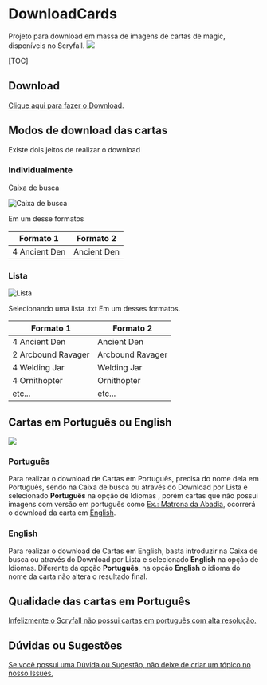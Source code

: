 # DownloadCards
 Projeto para download em massa de imagens de cartas de magic, disponíveis no Scryfall.
![](https://i.ibb.co/CMH93vL/image.png)

[TOC]

## Download
[Clique aqui para fazer o Download](https://github.com/immlima/DownloadCards/releases/download/1.0/DownloadCards.V1.0.zip "Clique aqui para fazer o Download").

## Modos de download das cartas 

Existe dois jeitos de realizar o download

### Individualmente

Caixa de busca

![Caixa de busca](https://i.ibb.co/V9fwqf1/1.png)

Em um desse formatos

Formato 1  | Formato 2
------------- | -------------
4 Ancient Den  | Ancient Den


### Lista
![Lista](https://i.ibb.co/7WXhn8m/4.png)

Selecionando uma lista .txt
Em um desses formatos.

Formato 1  | Formato 2
------------- | -------------
4 Ancient Den  | Ancient Den
2 Arcbound Ravager | Arcbound Ravager
4 Welding Jar | Welding Jar
4 Ornithopter | Ornithopter
etc... | etc... 

## Cartas em Português ou English
![](https://i.ibb.co/k8pJbRp/3.png)

### Português
Para realizar o download de Cartas em Português, precisa do nome dela em Português, sendo na Caixa de busca ou através do Download por Lista e selecionado **Português** na opção de Idiomas , porém cartas que não possui imagens com versão em português como [Ex.: Matrona da Abadia](https://scryfall.com/card/hml/2a/pt/matrona-da-abadia "Ex.: Matrona da Abadia"), ocorrerá o download da carta em [English](https://scryfall.com/card/hml/2a/abbey-matron "Abbey Matron").

### English
 Para realizar o download de Cartas em English, basta introduzir na Caixa de busca ou através do Download por Lista e selecionado **English** na opção de Idiomas. Diferente da opção **Português**, na opção **English** o idioma do nome da carta não altera o resultado final.

## Qualidade das cartas em Português
[Infelizmente o Scryfall não possui cartas em português com alta resolução.](https://scryfall.com/search?q=is%3Ahires+lang%3Apt "Infelizmente o Scryfall não possui cartas em português com alta resolução.")

## Dúvidas ou Sugestões
[Se você possui uma Dúvida ou Sugestão, não deixe de criar um tópico no nosso Issues.](https://github.com/immlima/DownloadCards/issues "Se você possui uma Dúvida ou Sugestão, não deixe de criar um tópico no nosso Issues.")